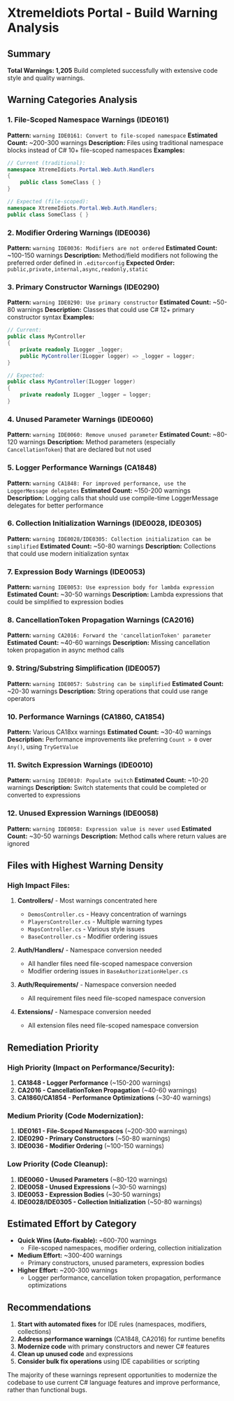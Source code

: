 # XtremeIdiots Portal - Build Warning Analysis

## Summary
**Total Warnings: 1,205**
Build completed successfully with extensive code style and quality warnings.

## Warning Categories Analysis

### 1. **File-Scoped Namespace Warnings (IDE0161)**
**Pattern:** `warning IDE0161: Convert to file-scoped namespace`
**Estimated Count:** ~200-300 warnings
**Description:** Files using traditional namespace blocks instead of C# 10+ file-scoped namespaces
**Examples:**
```csharp
// Current (traditional):
namespace XtremeIdiots.Portal.Web.Auth.Handlers
{
    public class SomeClass { }
}

// Expected (file-scoped):
namespace XtremeIdiots.Portal.Web.Auth.Handlers;
public class SomeClass { }
```

### 2. **Modifier Ordering Warnings (IDE0036)**
**Pattern:** `warning IDE0036: Modifiers are not ordered`
**Estimated Count:** ~100-150 warnings
**Description:** Method/field modifiers not following the preferred order defined in `.editorconfig`
**Expected Order:** `public,private,internal,async,readonly,static`

### 3. **Primary Constructor Warnings (IDE0290)**
**Pattern:** `warning IDE0290: Use primary constructor`
**Estimated Count:** ~50-80 warnings
**Description:** Classes that could use C# 12+ primary constructor syntax
**Examples:**
```csharp
// Current:
public class MyController
{
    private readonly ILogger _logger;
    public MyController(ILogger logger) => _logger = logger;
}

// Expected:
public class MyController(ILogger logger)
{
    private readonly ILogger _logger = logger;
}
```

### 4. **Unused Parameter Warnings (IDE0060)**
**Pattern:** `warning IDE0060: Remove unused parameter`
**Estimated Count:** ~80-120 warnings
**Description:** Method parameters (especially `CancellationToken`) that are declared but not used

### 5. **Logger Performance Warnings (CA1848)**
**Pattern:** `warning CA1848: For improved performance, use the LoggerMessage delegates`
**Estimated Count:** ~150-200 warnings
**Description:** Logging calls that should use compile-time LoggerMessage delegates for better performance

### 6. **Collection Initialization Warnings (IDE0028, IDE0305)**
**Pattern:** `warning IDE0028/IDE0305: Collection initialization can be simplified`
**Estimated Count:** ~50-80 warnings
**Description:** Collections that could use modern initialization syntax

### 7. **Expression Body Warnings (IDE0053)**
**Pattern:** `warning IDE0053: Use expression body for lambda expression`
**Estimated Count:** ~30-50 warnings
**Description:** Lambda expressions that could be simplified to expression bodies

### 8. **CancellationToken Propagation Warnings (CA2016)**
**Pattern:** `warning CA2016: Forward the 'cancellationToken' parameter`
**Estimated Count:** ~40-60 warnings
**Description:** Missing cancellation token propagation in async method calls

### 9. **String/Substring Simplification (IDE0057)**
**Pattern:** `warning IDE0057: Substring can be simplified`
**Estimated Count:** ~20-30 warnings
**Description:** String operations that could use range operators

### 10. **Performance Warnings (CA1860, CA1854)**
**Pattern:** Various CA18xx warnings
**Estimated Count:** ~30-40 warnings
**Description:** Performance improvements like preferring `Count > 0` over `Any()`, using `TryGetValue`

### 11. **Switch Expression Warnings (IDE0010)**
**Pattern:** `warning IDE0010: Populate switch`
**Estimated Count:** ~10-20 warnings
**Description:** Switch statements that could be completed or converted to expressions

### 12. **Unused Expression Warnings (IDE0058)**
**Pattern:** `warning IDE0058: Expression value is never used`
**Estimated Count:** ~30-50 warnings
**Description:** Method calls where return values are ignored

## Files with Highest Warning Density

### High Impact Files:
1. **Controllers/** - Most warnings concentrated here
   - `DemosController.cs` - Heavy concentration of warnings
   - `PlayersController.cs` - Multiple warning types
   - `MapsController.cs` - Various style issues
   - `BaseController.cs` - Modifier ordering issues

2. **Auth/Handlers/** - Namespace conversion needed
   - All handler files need file-scoped namespace conversion
   - Modifier ordering issues in `BaseAuthorizationHelper.cs`

3. **Auth/Requirements/** - Namespace conversion needed
   - All requirement files need file-scoped namespace conversion

4. **Extensions/** - Namespace conversion needed
   - All extension files need file-scoped namespace conversion

## Remediation Priority

### High Priority (Impact on Performance/Security):
1. **CA1848 - Logger Performance** (~150-200 warnings)
2. **CA2016 - CancellationToken Propagation** (~40-60 warnings)
3. **CA1860/CA1854 - Performance Optimizations** (~30-40 warnings)

### Medium Priority (Code Modernization):
1. **IDE0161 - File-Scoped Namespaces** (~200-300 warnings)
2. **IDE0290 - Primary Constructors** (~50-80 warnings)
3. **IDE0036 - Modifier Ordering** (~100-150 warnings)

### Low Priority (Code Cleanup):
1. **IDE0060 - Unused Parameters** (~80-120 warnings)
2. **IDE0058 - Unused Expressions** (~30-50 warnings)
3. **IDE0053 - Expression Bodies** (~30-50 warnings)
4. **IDE0028/IDE0305 - Collection Initialization** (~50-80 warnings)

## Estimated Effort by Category

- **Quick Wins (Auto-fixable):** ~600-700 warnings
  - File-scoped namespaces, modifier ordering, collection initialization
- **Medium Effort:** ~300-400 warnings  
  - Primary constructors, unused parameters, expression bodies
- **Higher Effort:** ~200-300 warnings
  - Logger performance, cancellation token propagation, performance optimizations

## Recommendations

1. **Start with automated fixes** for IDE rules (namespaces, modifiers, collections)
2. **Address performance warnings** (CA1848, CA2016) for runtime benefits
3. **Modernize code** with primary constructors and newer C# features
4. **Clean up unused code** and expressions
5. **Consider bulk fix operations** using IDE capabilities or scripting

The majority of these warnings represent opportunities to modernize the codebase to use current C# language features and improve performance, rather than functional bugs.

